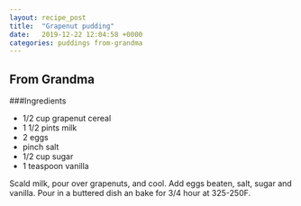 ```yaml
---
layout: recipe_post
title:  "Grapenut pudding"
date:   2019-12-22 12:04:58 +0000
categories: puddings from-grandma
---
```


## From Grandma
###Ingredients
* 1/2 cup grapenut cereal
* 1 1/2 pints milk
* 2 eggs
* pinch salt
* 1/2 cup sugar
* 1 teaspoon vanilla


Scald milk, pour over grapenuts, and cool. Add eggs beaten, salt, sugar and vanilla. Pour in a buttered dish an bake for 3/4 hour at 325-250F.
